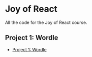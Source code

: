 # Joy of React

All the code for the Joy of React course.

## Project 1: Wordle

- [Project 1: Wordle](project-wordle/README.md)